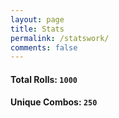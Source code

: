```yaml
---
layout: page
title: Stats
permalink: /statswork/
comments: false
---
```

<p style> 

#### Total Rolls: `1000`

#### Unique Combos: `250`

</div>
